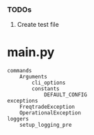 ### TODOs

1. Create test file

# main.py

    commands
        Arguments
            cli_options
            constants
                DEFAULT_CONFIG
    exceptions
        FreqtradeException
        OperationalException
    loggers
        setup_logging_pre
